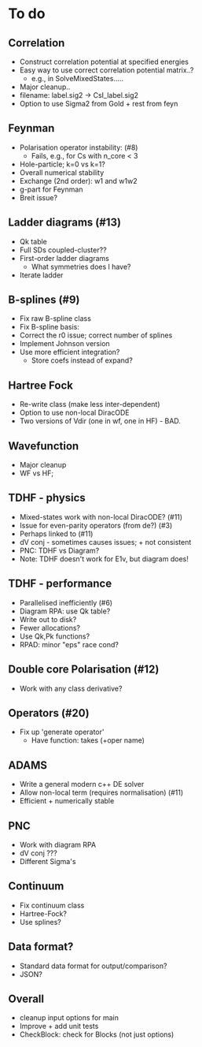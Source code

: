 # To do

## Correlation
  * Construct correlation potential at specified energies
  * Easy way to use correct correlation potential matrix..?
    * e.g., in SolveMixedStates.....
  * Major cleanup..
  * filename: label.sig2 -> CsI_label.sig2
  * Option to use Sigma2 from Gold + rest from feyn

## Feynman
  * Polarisation operator instability: (#8)
    * Fails, e.g., for Cs with n_core < 3
  * Hole-particle; k=0 vs k=1?
  * Overall numerical stability
  * Exchange (2nd order): w1 and w1w2
  * g-part for Feynman
  * Breit issue?

## Ladder diagrams (#13)
  * Qk table
  * Full SDs coupled-cluster??
  * First-order ladder diagrams
    * What symmetries does l have?
  * Iterate ladder

## B-splines (#9)
  * Fix raw B-spline class
  * Fix B-spline basis:
  * Correct the r0 issue; correct number of splines
  * Implement Johnson version
  * Use more efficient integration?
    * Store coefs instead of expand?

## Hartree Fock
  * Re-write class (make less inter-dependent)
  * Option to use non-local DiracODE
  * Two versions of Vdir (one in wf, one in HF) - BAD.

## Wavefunction
  * Major cleanup
  * WF vs HF;

## TDHF - physics
  * Mixed-states work with non-local DiracODE? (#11)
  * Issue for even-parity operators (from de?) (#3)
  * Perhaps linked to (#11)
  * dV conj - sometimes causes issues; + not consistent
  * PNC: TDHF vs Diagram?
  * Note: TDHF doesn't work for E1v, but diagram does!

## TDHF - performance
  * Parallelised inefficiently (#6)
  * Diagram RPA: use Qk table?
  * Write out to disk?
  * Fewer allocations?
  * Use Qk,Pk functions?
  * RPAD: minor "eps" race cond?

## Double core Polarisation (#12)
  * Work with any class derivative?

## Operators (#20)
  * Fix up 'generate operator'
    * Have function: takes <userInputBlock> (+oper name)

## ADAMS
  * Write a general modern c++ DE solver
  * Allow non-local term (requires normalisation) (#11)
  * Efficient + numerically stable

## PNC
  * Work with diagram RPA
  * dV conj ???
  * Different Sigma's

## Continuum
  * Fix continuum class
  * Hartree-Fock?
  * Use splines?

## Data format?
  * Standard data format for output/comparison?
  * JSON?

## Overall
  * cleanup input options for main
  * Improve + add unit tests
  * CheckBlock: check for Blocks (not just options)
